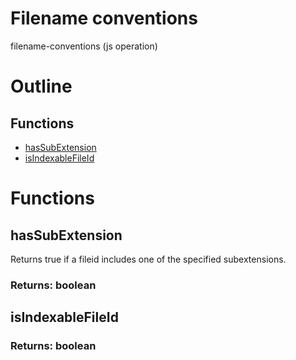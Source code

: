 # Filename conventions

filename-conventions (js operation)



# Outline

## Functions

- [hasSubExtension](#hasSubExtension)
- [isIndexableFileId](#isIndexableFileId)



# Functions

## hasSubExtension

Returns true if a fileid includes one of the specified subextensions.

### Returns: boolean







## isIndexableFileId



### Returns: boolean








